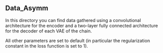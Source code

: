 ## Data\_Asymm

In this directory you can find data gathered using a 
convolutional architecture for the encoder and a two-layer
fully connected architecture for the decoder of each VAE 
of the chain.

All other parameters are set to default (in particular the
regularization constant in the loss function is set to 1).
